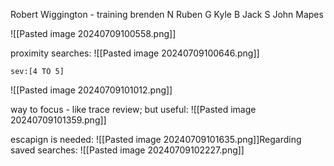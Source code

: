 Robert Wiggington - training
brenden N
Ruben G
Kyle B
Jack S
John Mapes


![[Pasted image 20240709100558.png]]

proximity searches:
![[Pasted image 20240709100646.png]]

```
sev:[4 TO 5]
```
![[Pasted image 20240709101012.png]]

way to focus - like trace review; but useful:
![[Pasted image 20240709101359.png]]

escapign is needed:
![[Pasted image 20240709101635.png]]Regarding saved searches:
![[Pasted image 20240709102227.png]]